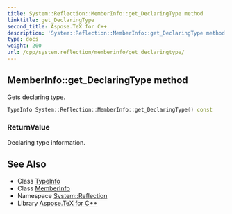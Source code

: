 ```yaml
---
title: System::Reflection::MemberInfo::get_DeclaringType method
linktitle: get_DeclaringType
second_title: Aspose.TeX for C++
description: 'System::Reflection::MemberInfo::get_DeclaringType method. Gets declaring type in C++.'
type: docs
weight: 200
url: /cpp/system.reflection/memberinfo/get_declaringtype/
---
```

## MemberInfo::get_DeclaringType method


Gets declaring type.

```cpp
TypeInfo System::Reflection::MemberInfo::get_DeclaringType() const
```


### ReturnValue

Declaring type information.

## See Also

* Class [TypeInfo](../../../system/typeinfo/)
* Class [MemberInfo](../)
* Namespace [System::Reflection](../../)
* Library [Aspose.TeX for C++](../../../)
